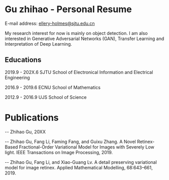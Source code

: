 # Gu zhihao - Personal Resume
E-mail address: ellery-holmes@sjtu.edu.cn

My research interest for now is mainly on object detection. I am also interested in Generative Adversarial Networks (GAN), Transfer Learning and Interpretation of Deep Learning.

## Educations
2019.9 - 202X.6 SJTU School of Electronical Information and Electrical Engineering 

2016.9 - 2019.6 ECNU School of Mathematics

2012.9 - 2016.9 UJS  School of Science

# Publications
-- Zhihao Gu,   20XX

-- Zhihao Gu, Fang Li, Faming Fang, and Guixu Zhang. A Novel Retinex-Based Fractional-Order Variational Model for Images with Severely Low light. IEEE Transactions on Image Processing, 2019.

--  Zhihao Gu, Fang Li, and Xiao-Guang Lv. A detail preserving variational model for image retinex. Applied Mathematical Modelling, 68:643–661, 2019.
